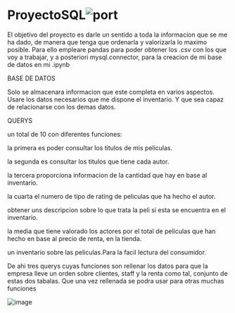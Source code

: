 # ProyectoSQL![port](https://user-images.githubusercontent.com/127346073/235546285-7e665629-692f-4ef9-a333-cf2fc5e14b68.png)
El objetivo del proyecto es darle un sentido a toda la informacion que se me ha dado, de manera que tenga que ordenarla y valorizarla lo maximo posible.
Para ello empleare pandas para poder obtener los .csv con los que voy a trabajar, y a posteriori mysql.connector, para la creacion de mi base de datos en mi .ipynb

BASE DE DATOS

Solo se almacenara informacion que este completa en varios aspectos.
Usare los datos necesarios que me dispone el inventario.
Y que sea capaz de relacionarse con los demas datos.


QUERYS

un total de 10 con diferentes funciones:

la primera es poder consultar los titulos de mis peliculas.

la segunda es consultar los titulos que tiene cada autor.

la tercera proporciona informacion de la cantidad que hay en base al inventario.

la cuarta el numero de tipo de rating de peliculas que ha hecho el autor.

obtener uns descripcion sobre lo que trata la peli si esta se encuentra en el inventario.

la media que tiene valorado los actores por el total de peliculas que han hecho en base al precio de renta, en la tienda.

un inventario sobre las peliculas.Para la facil lectura del consumidor.

De ahi tres querys cuyas funciones son rellenar los datos para que la empresa lleve un orden sobre clientes, staff y la renta como tal, conjunto de estas dos tabalas. Que una vez rellenada se podra usar para otras muchas funciones


![image](https://github.com/joeSL-ms/ProyectoSQL/assets/127346073/94d8b458-71f1-4ac3-a552-9d5e2e0178ea)
